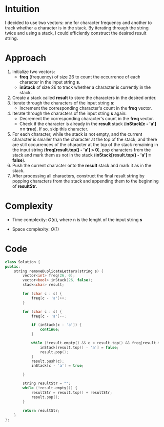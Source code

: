 # Intuition
I decided to use two vectors: one for character frequency and another to track whether a character is in the stack. By iterating through the string twice and using a stack, I could efficiently construct the desired result string.

# Approach
1. Initialize two vectors:
    - **freq** (frequency) of size 26 to count the occurrence of each character in the input string **s**.
    - **inStack** of size 26 to track whether a character is currently in the stack.
2. Create a stack called **result** to store the characters in the desired order.
3. Iterate through the characters of the input string **s**:
    - Increment the corresponding character's count in the **freq** vector.
4. Iterate through the characters of the input string **s** again:
    - Decrement the corresponding character's count in the **freq** vector.
    - Check if the character is already in the **result** stack (**inStack[c - 'a'] == true**). If so, skip this character.
5. For each character, while the stack is not empty, and the current character is smaller than the character at the top of the stack, and there are still occurrences of the character at the top of the stack remaining in the input string (**freq[result.top() - 'a'] > 0**), pop characters from the stack and mark them as not in the stack (**inStack[result.top() - 'a'] = false**).
6. Push the current character onto the **result** stack and mark it as in the stack.
7. After processing all characters, construct the final result string by popping characters from the stack and appending them to the beginning of **resultStr**.

# Complexity
- Time complexity:
$O(n)$, where n is the lenght of the input string **s**

- Space complexity:
$O(1)$

# Code
```c++
class Solution {
public:
    string removeDuplicateLetters(string s) {
        vector<int> freq(26, 0);
        vector<bool> inStack(26, false);
        stack<char> result;

        for (char c : s) {
            freq[c - 'a']++;
        }

        for (char c : s) {
            freq[c - 'a']--;

            if (inStack[c - 'a']) {
                continue;
            }

            while (!result.empty() && c < result.top() && freq[result.top() - 'a'] > 0) {
                inStack[result.top() - 'a'] = false;
                result.pop();
            }
            result.push(c);
            inStack[c - 'a'] = true;

        }

        string resultStr = "";
        while (!result.empty()) {
            resultStr = result.top() + resultStr;
            result.pop();
        }
        
        return resultStr;
    }
};
```